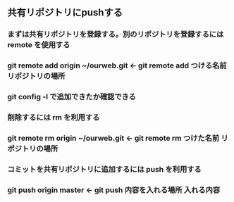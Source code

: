 ## 共有リポジトリにpushする
### まずは共有リポジトリを登録する。別のリポジトリを登録するには remote を使用する
### git remote add origin ~/ourweb.git   ←   git remote add つける名前 リポジトリの場所
### git config -l で追加できたか確認できる
### 削除するには rm を利用する
### git remote rm origin ~/ourweb.git   ←   git remote rm つけた名前 リポジトリの場所
### コミットを共有リポジトリに追加するには push を利用する
### git push origin master   ←   git push 内容を入れる場所 入れる内容
